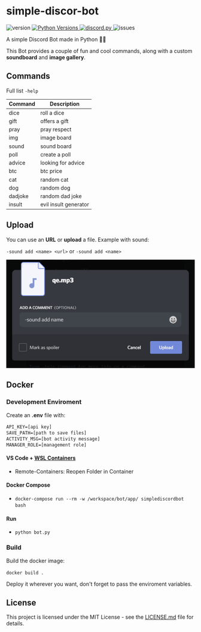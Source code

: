 # simple-discor-bot
![version](https://img.shields.io/badge/version-1.2-brightgreen)
<a href="https://www.python.org/downloads/">
  <img alt="Python Versions" src="https://img.shields.io/pypi/pyversions/discord.py">
</a>
<a href="https://github.com/Rapptz/discord.py">
  <img src="https://img.shields.io/badge/discord-py-blue" alt="discord.py">
</a>
![issues](https://img.shields.io/github/issues/hug0Hq/simple-discord-bot)

A simple Discord Bot made in Python 🐍🐍

This Bot provides a couple of fun and cool commands, along with a custom **soundboard** and **image gallery**.

## Commands

Full list `-help`

| Command | Description |
| ------ | ------ |
| dice | roll a dice |
| gift | offers a gift  |
| pray | pray respect |
| img | image board |
| sound | sound board |
| poll | create a poll |
| advice | looking for advice |
| btc | btc price |
| cat | random cat |
| dog | random dog |
| dadjoke | random dad joke |
| insult | evil insult generator |

## Upload
You can use an **URL** or **upload** a file.
Example with sound:

`-sound add <name> <url>`
or
`-sound add <name>`

![Upload File Example](./img.png)

## Docker
### Development Enviroment
Create an **.env** file with:
```
API_KEY=[api key]
SAVE_PATH=[path to save files]
ACTIVITY_MSG=[bot activity message]
MANAGER_ROLE=[management role]
```

#### VS Code + [WSL Containers](https://code.visualstudio.com/docs/remote/containers)

 - Remote-Containers: Reopen Folder in Container

#### Docker Compose

 - `docker-compose run --rm -w /workspace/bot/app/ simplediscordbot bash`
 
#### Run

 - `python bot.py`

### Build

Build the docker image:

`docker build .`

Deploy it wherever you want, don't forget to pass the enviroment variables.

## License

This project is licensed under the MIT License - see the [LICENSE.md](LICENSE) file for details.
